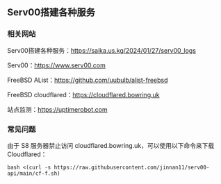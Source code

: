 ## Serv00搭建各种服务

### 相关网站

Serv00搭建各种服务：https://saika.us.kg/2024/01/27/serv00_logs

Serv00：https://www.serv00.com

FreeBSD AList：https://github.com/uubulb/alist-freebsd

FreeBSD cloudflared：https://cloudflared.bowring.uk

站点监测：https://uptimerobot.com

### 常见问题

由于 S8 服务器禁止访问 cloudflared.bowring.uk，可以使用以下命令来下载 Cloudflared：

```
bash <(curl -s https://raw.githubusercontent.com/jinnan11/serv00-api/main/cf-f.sh)
```
